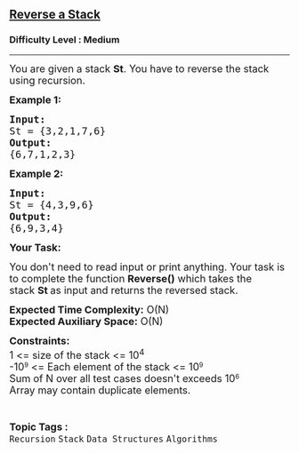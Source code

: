 <h2><a href="https://practice.geeksforgeeks.org/problems/reverse-a-stack/0">Reverse a Stack</a></h2><h3>Difficulty Level : Medium</h3><hr><div class="problems_problem_content__Xm_eO"><p><span style="font-size:18px">You are given a stack <strong>St</strong>. You have to reverse the stack using recursion.</span></p>

<p><strong><span style="font-size:18px">Example 1:</span></strong></p>

<pre><strong><span style="font-size:18px">Input:</span></strong>
<span style="font-size:18px">St = {3,2,1,7,6}</span>
<strong><span style="font-size:18px">Output:</span></strong>
<span style="font-size:18px">{6,7,1,2,3}</span></pre>

<p><strong><span style="font-size:18px">Example 2:</span></strong></p>

<pre><strong><span style="font-size:18px">Input:</span></strong>
<span style="font-size:18px">St = {4,3,9,6}</span>
<strong><span style="font-size:18px">Output:</span></strong>
<span style="font-size:18px">{6,9,3,4}</span>
</pre>

<p><span style="font-size:18px"><strong>Your Task:</strong></span></p>

<p><span style="font-size:18px">You don't need to read input or print anything. Your task is to complete the function <strong>Reverse()</strong>&nbsp;which takes the stack&nbsp;<strong>St</strong><strong>&nbsp;</strong>as input&nbsp;and returns the reversed stack.</span></p>

<p><span style="font-size:18px"><strong>Expected Time Complexity:</strong>&nbsp;O(N)<br>
<strong>Expected Auxiliary Space:</strong>&nbsp;O(N)</span></p>

<p><span style="font-size:18px"><strong>Constraints:</strong><br>
1 &lt;= size of the stack &lt;= 10<sup>4</sup></span><br>
<span style="font-size:18px">-10</span><sup>9</sup><span style="font-size:18px"> &lt;= Each element of the stack &lt;= 10</span><sup>9</sup><br>
<span style="font-size:18px">Sum of N over all test cases doesn't exceeds 10</span><sup>6</sup><br>
<span style="font-size:18px">Array may contain duplicate elements.&nbsp;</span></p>
</div><br><p><span style=font-size:18px><strong>Topic Tags : </strong><br><code>Recursion</code>&nbsp;<code>Stack</code>&nbsp;<code>Data Structures</code>&nbsp;<code>Algorithms</code>&nbsp;
